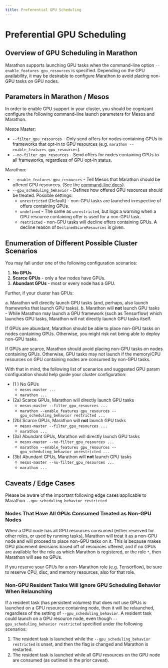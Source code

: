```yaml
---
title: Preferential GPU Scheduling
---
```


# Preferential GPU Scheduling


## Overview of GPU Scheduling in Marathon

Marathon supports launching GPU tasks when the command-line option `--enable_features gpu_resources` is specified. Depending on the GPU availability, it may be desirable to configure Marathon to avoid placing non-GPU tasks on GPU nodes.


## Parameters in Marathon / Mesos

In order to enable GPU support in your cluster, you should be cognizant configure the following command-line launch parameters for Mesos and Marathon.

Mesos Master:

- `--filter_gpu_resources` - Only send offers for nodes containing GPUs to frameworks that opt-in to GPU resources (e.g. `marathon --enable_features gpu_resources`).
- `--no-filter_gpu_resources` - Send offers for nodes containing GPUs to all frameworks, regardless of GPU opt-in status.

Marathon:

- `--enable_features gpu_resources` - Tell Mesos that Marathon should be offered GPU resources. (See the [command-line docs](./command-line-flags.html)).
- `--gpu_scheduling_behavior` - Defines how offered GPU resources should be treated. Possible settings:
    - `unrestricted` (Default) - non-GPU tasks are launched irrespective of offers containing GPUs.
    - `undefined` - The same as `unrestricted`, but logs a warning when a GPU resource containing offer is used for a non-GPU task.
    - `restricted` - non-GPU tasks will decline offers containing GPUs. A decline reason of `DeclinedScareResources` is given.

## Enumeration of Different Possible Cluster Scenarios

You may fall under one of the following configuration scenarios:

1. **No GPUs**
2. **Scarce GPUs** - only a few nodes have GPUs.
3. **Abundant GPUs** - most or every node has a GPU.

Further, if your cluster has GPUs:

a. Marathon will directly launch GPU tasks (and, perhaps, also launch frameworks that launch GPU tasks).
b. Marathon will **not** launch GPU tasks - While Marathon may launch a GPU framework (such as Tensorflow) which launches GPU tasks, Marathon will not directly launch GPU tasks itself.

If GPUs are abundant, Marathon should be able to place non-GPU tasks on nodes containing GPUs. Otherwise, you might risk not being able to deploy non-GPU tasks.

If GPUs are scarce, Marathon should avoid placing non-GPU tasks on nodes containing GPUs. Otherwise, GPU tasks may not launch if the memory/CPU resources on GPU containing nodes are consumed by non-GPU tasks.

With that in mind, the following list of scenarios and suggested GPU param configuration should help guide your cluster configuration:

- (1 ) No GPUs
    - `mesos-master ...`
    - `marathon ...`
- (2a) Scarce GPUs, Marathon will directly launch GPU tasks
    - `mesos-master --filter_gpu_resources ...`
    - `marathon --enable_features gpu_resources --gpu_scheduling_behavior restricted ...`
- (2b) Scarce GPUs, Marathon will **not** launch GPU tasks
    - `mesos-master --filter_gpu_resources ...`
    - `marathon ...`
- (3a) Abundant GPUs, Marathon will directly launch GPU tasks
    - `mesos-master --no-filter_gpu_resources ...`
    - `marathon --enable_features gpu_resources --gpu_scheduling_behavior unrestricted ...`
- (3b) Abundant GPUs, Marathon will **not** launch GPU tasks
    - `mesos-master --no-filter_gpu_resources ...`
    - `marathon ...`

## Caveats / Edge Cases

Please be aware of the important following edge cases applicable to Marathon `--gpu_scheduling_behavior restricted`

### Nodes That Have All GPUs Consumed Treated as Non-GPU Nodes

When a GPU node has all GPU resources consumed (either reserved for other roles, or used by running tasks), Marathon will treat it as a non-GPU node and will proceed to place non-GPU tasks on it. This is because makes GPU placement decisions based off of resources offered, and if no GPUs are available for the role as which Marathon is registered, or the role `*`, then Marathon will see no GPUs.

If you reserve your GPUs for a non-Marathon role (e.g. Tensorflow), be sure to reserve CPU, disc, and memory resources, also for that role.

### Non-GPU Resident Tasks Will Ignore GPU Scheduling Behavior When Relaunching

If a resident task (has persistent volumes) that does not use GPUs is launched on a GPU resource containing node, then it will be relaunched, regardless of the setting of `--gpu_scheduling_behavior`. A resident task could launch on a GPU resource node, even though `--gpu_scheduling_behavior restricted` specified under the following scenarios:

1. The resident task is launched while the `--gpu_scheduling_behavior restricted` is unset, and then the flag is changed and Marathon is restarted.
2. The resident task is launched while all GPU resources on the GPU node are consumed (as outlined in the prior caveat).
